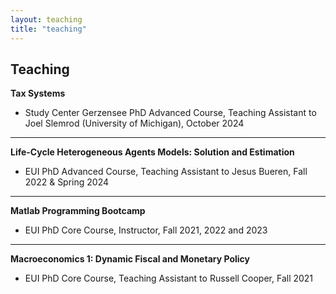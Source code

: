 ```yaml
---
layout: teaching
title: "teaching"
---
```


## Teaching

**Tax Systems**
   - Study Center Gerzensee PhD Advanced Course, Teaching Assistant to Joel Slemrod (University of Michigan), October 2024
   
   
---

**Life-Cycle Heterogeneous Agents Models: Solution and Estimation**
   - EUI PhD Advanced Course, Teaching Assistant to Jesus Bueren, Fall 2022 & Spring 2024
   
   
---
   
**Matlab Programming Bootcamp**
   - EUI PhD Core Course, Instructor, Fall 2021, 2022 and 2023 
   
   
---

**Macroeconomics 1: Dynamic Fiscal and Monetary Policy**
   - EUI PhD Core Course, Teaching Assistant to Russell Cooper, Fall 2021
